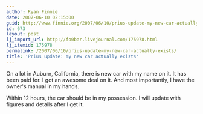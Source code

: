 ```yaml
---
author: Ryan Finnie
date: 2007-06-10 02:15:00
guid: http://www.finnie.org/2007/06/10/prius-update-my-new-car-actually-exists/
id: 673
layout: post
lj_import_url: http://fo0bar.livejournal.com/175978.html
lj_itemid: 175978
permalink: /2007/06/10/prius-update-my-new-car-actually-exists/
title: 'Prius update: my new car actually exists'
---
```

On a lot in Auburn, California, there is new car with my name on it. It has been paid for. I got an awesome deal on it. And most importantly, I have the owner's manual in my hands.

Within 12 hours, the car should be in my possession. I will update with figures and details after I get it.
